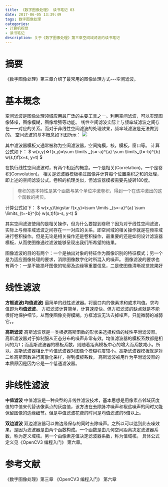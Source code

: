 ```yaml
---
title: 《数字图像处理》 读书笔记 03
date: 2017-06-05 13:39:49
tags: 数字图像处理
categories:
- 计算机视觉
- 读书笔记
description: 关于《数字图像处理》第三章空间域滤波的读书笔记
---
```

<!-- more -->

# 摘要
《数字图像处理》第三章介绍了最常用的图像处理方式---空间滤波。

# 基本概念
空间滤波是图像处理领域应用最广泛的主要工具之一。利用空间滤波，可以实现图像降噪，图像模糊，图像增强等功能。
线性空间滤波实际上与频率域滤波之间存在一一对应的关系。而对于非线性空间滤波的处理效果，频率域滤波是无法做到的。
空间滤波的基本概念如下图所示：
![](1.png)

其中滤波器模板又通常被称为空间滤波器，空间掩模，核，模板，窗口等。
计算公式如下：
$
w(x,y)☆f(x,y)=\sum \limits \_{s=-a}^{a} \sum \limits\_{t=-b}^{b} w(s,t)f(x+s, y+t)
$

在执行线性空间滤波时，有两个相近的概念。一个是相关(Correlation)，一个是卷积(Convolution)。
相关是滤波器模板移过图像并计算每个位置乘积之和的处理，即上述的空间滤波公式。卷积的机理类似，但滤波器模板需要先旋转180度。
> 卷积的基本特性是某个函数与某个单位冲激卷积，得到一个在该冲激出的这个函数的拷贝。

计算公式如下：
$
w(x,y)\bigstar f(x,y)=\sum \limits \_{s=-a}^{a} \sum \limits\_{t=-b}^{b} w(s,t)f(x-s, y-t)
$

其实空间滤波使用的是相关操作，但为什么要提到卷积？因为对于线性空间滤波，实际上与频率域滤波之间存在一一对应的关系，即空间域的相关操作就是在频率域进行卷积操作。但是无论是相关操作还是卷积操作，最重要的还是如何设计滤波器模板，从而使图像通过滤波能够呈现出我们所希望的结果。


图像滤波的目的有两个：一个是抽出对象的特征作为图像识别的特征模式；另一个是为适应图像处理的要求，消除图像数字化时所混入的噪声。
图像滤波的要求也有两个：一是不能损坏图像的轮廓及边缘等重要信息，二是使图像清晰视觉效果好



# 线性滤波

**方框滤波(均值滤波)**
最简单的线性滤波器。将窗口内的像素求和或求均值。求均值即为**均值滤波**。
方框滤波计算简单，计算速度快。但方框滤波的缺点就是不能很好地保护细节，从而使图像变得模糊。方框滤波无法去掉噪声，只能微弱的减弱它。。

**高斯滤波**
高斯滤波器是一类根据高斯函数的形状来选择权值的线性平滑滤波器。高斯滤波器对于抑制服从正态分布的噪声非常有效。均值滤波器的模板系数都是相同的为1；而高斯滤波器的模板系数，则随着距离模板中心的增大而系数减小。所以，高斯滤波器相比于均值滤波器对图像个模糊程度较小。高斯滤波器模板就是对二维高斯函数进行离散化采样，得到模板系数。
高斯滤波被用作为平滑滤波器的本质原因是因为它是一个低通滤波器。


# 非线性滤波

**中值滤波**
中值滤波是一种典型的非线性滤波技术，基本思想是用像素点邻域灰度值的中值来代替该像素点的灰度值，该方法在去除脉冲噪声和椒盐噪声的同时又能保留图像的边缘细节。但是中值滤波花费的时间是均值滤波的5倍以上。


**双边滤波** 
双边滤波器可以做边缘保存的同时去除噪声。之所以可以达到此去噪效果，是因为滤波器是由两个函数构成。一个函数是由几何空间距离决定滤波器系数，称为定义域核。另一个由像素差值决定滤波器系数，称为值域核。
具体公式定义见《OpenCV3 编程入门》 第六章。



# 参考文献
《数字图像处理》第三章
《OpenCV3 编程入门》 第六章